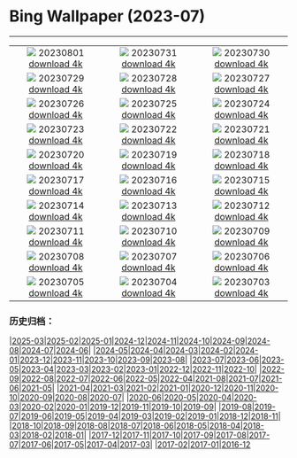# Bing Wallpaper (2023-07)
**************
| | | |
| :----: | :----: | :----: |
| ![](https://www.bing.com/th?id=OHR.DenaliClimber_EN-IN8763043099_1920x1080.jpg) 20230801 [download 4k](https://www.bing.com/th?id=OHR.DenaliClimber_EN-IN8763043099_UHD.jpg) | ![](https://www.bing.com/th?id=OHR.RockHouse_EN-IN6324813643_1920x1080.jpg) 20230731 [download 4k](https://www.bing.com/th?id=OHR.RockHouse_EN-IN6324813643_UHD.jpg) | ![](https://www.bing.com/th?id=OHR.PalouseHills_EN-IN2524496030_1920x1080.jpg) 20230730 [download 4k](https://www.bing.com/th?id=OHR.PalouseHills_EN-IN2524496030_UHD.jpg) |
| ![](https://www.bing.com/th?id=OHR.TigerIndia_EN-IN2198312831_1920x1080.jpg) 20230729 [download 4k](https://www.bing.com/th?id=OHR.TigerIndia_EN-IN2198312831_UHD.jpg) | ![](https://www.bing.com/th?id=OHR.SanBlasIslands_EN-IN1833598197_1920x1080.jpg) 20230728 [download 4k](https://www.bing.com/th?id=OHR.SanBlasIslands_EN-IN1833598197_UHD.jpg) | ![](https://www.bing.com/th?id=OHR.ParisLouvre_EN-IN3403483883_1920x1080.jpg) 20230727 [download 4k](https://www.bing.com/th?id=OHR.ParisLouvre_EN-IN3403483883_UHD.jpg) |
| ![](https://www.bing.com/th?id=OHR.MangrovePark_EN-IN3215461598_1920x1080.jpg) 20230726 [download 4k](https://www.bing.com/th?id=OHR.MangrovePark_EN-IN3215461598_UHD.jpg) | ![](https://www.bing.com/th?id=OHR.LasLagunas_EN-IN3040053242_1920x1080.jpg) 20230725 [download 4k](https://www.bing.com/th?id=OHR.LasLagunas_EN-IN3040053242_UHD.jpg) | ![](https://www.bing.com/th?id=OHR.ZebraCousins_EN-IN2862144930_1920x1080.jpg) 20230724 [download 4k](https://www.bing.com/th?id=OHR.ZebraCousins_EN-IN2862144930_UHD.jpg) |
| ![](https://www.bing.com/th?id=OHR.TeaEstate_EN-IN2484174041_1920x1080.jpg) 20230723 [download 4k](https://www.bing.com/th?id=OHR.TeaEstate_EN-IN2484174041_UHD.jpg) | ![](https://www.bing.com/th?id=OHR.HammockDay_EN-IN2217412387_1920x1080.jpg) 20230722 [download 4k](https://www.bing.com/th?id=OHR.HammockDay_EN-IN2217412387_UHD.jpg) | ![](https://www.bing.com/th?id=OHR.BridgeNorway_EN-IN2026468738_1920x1080.jpg) 20230721 [download 4k](https://www.bing.com/th?id=OHR.BridgeNorway_EN-IN2026468738_UHD.jpg) |
| ![](https://www.bing.com/th?id=OHR.MoonDayArtemis_EN-IN1772934240_1920x1080.jpg) 20230720 [download 4k](https://www.bing.com/th?id=OHR.MoonDayArtemis_EN-IN1772934240_UHD.jpg) | ![](https://www.bing.com/th?id=OHR.CrescentLake_EN-IN1520522870_1920x1080.jpg) 20230719 [download 4k](https://www.bing.com/th?id=OHR.CrescentLake_EN-IN1520522870_UHD.jpg) | ![](https://www.bing.com/th?id=OHR.BucerosBicornis_EN-IN1236008697_1920x1080.jpg) 20230718 [download 4k](https://www.bing.com/th?id=OHR.BucerosBicornis_EN-IN1236008697_UHD.jpg) |
| ![](https://www.bing.com/th?id=OHR.CavanCastle_EN-IN1082460365_1920x1080.jpg) 20230717 [download 4k](https://www.bing.com/th?id=OHR.CavanCastle_EN-IN1082460365_UHD.jpg) | ![](https://www.bing.com/th?id=OHR.BearHoleBrook_EN-IN0667309450_1920x1080.jpg) 20230716 [download 4k](https://www.bing.com/th?id=OHR.BearHoleBrook_EN-IN0667309450_UHD.jpg) | ![](https://www.bing.com/th?id=OHR.CastelmazzanoSunrise_EN-IN0190932709_1920x1080.jpg) 20230715 [download 4k](https://www.bing.com/th?id=OHR.CastelmazzanoSunrise_EN-IN0190932709_UHD.jpg) |
| ![](https://www.bing.com/th?id=OHR.PassauSunsetJune_EN-IN9912207369_1920x1080.jpg) 20230714 [download 4k](https://www.bing.com/th?id=OHR.PassauSunsetJune_EN-IN9912207369_UHD.jpg) | ![](https://www.bing.com/th?id=OHR.ZhangyeGeopark_EN-IN0120770299_1920x1080.jpg) 20230713 [download 4k](https://www.bing.com/th?id=OHR.ZhangyeGeopark_EN-IN0120770299_UHD.jpg) | ![](https://www.bing.com/th?id=OHR.NakupendaBeach_EN-IN9847020514_1920x1080.jpg) 20230712 [download 4k](https://www.bing.com/th?id=OHR.NakupendaBeach_EN-IN9847020514_UHD.jpg) |
| ![](https://www.bing.com/th?id=OHR.WorldPopDay_EN-IN9602405986_1920x1080.jpg) 20230711 [download 4k](https://www.bing.com/th?id=OHR.WorldPopDay_EN-IN9602405986_UHD.jpg) | ![](https://www.bing.com/th?id=OHR.SomersetLavender_EN-IN9356918570_1920x1080.jpg) 20230710 [download 4k](https://www.bing.com/th?id=OHR.SomersetLavender_EN-IN9356918570_UHD.jpg) | ![](https://www.bing.com/th?id=OHR.MoselleRiver_EN-IN8992065685_1920x1080.jpg) 20230709 [download 4k](https://www.bing.com/th?id=OHR.MoselleRiver_EN-IN8992065685_UHD.jpg) |
| ![](https://www.bing.com/th?id=OHR.CooperChapel_EN-IN8582362149_1920x1080.jpg) 20230708 [download 4k](https://www.bing.com/th?id=OHR.CooperChapel_EN-IN8582362149_UHD.jpg) | ![](https://www.bing.com/th?id=OHR.CocoaPods_EN-IN8131654634_1920x1080.jpg) 20230707 [download 4k](https://www.bing.com/th?id=OHR.CocoaPods_EN-IN8131654634_UHD.jpg) | ![](https://www.bing.com/th?id=OHR.KissingPenguins_EN-IN7797383705_1920x1080.jpg) 20230706 [download 4k](https://www.bing.com/th?id=OHR.KissingPenguins_EN-IN7797383705_UHD.jpg) |
| ![](https://www.bing.com/th?id=OHR.CorfuBeach_EN-IN7425688753_1920x1080.jpg) 20230705 [download 4k](https://www.bing.com/th?id=OHR.CorfuBeach_EN-IN7425688753_UHD.jpg) | ![](https://www.bing.com/th?id=OHR.GrasslandsNationalParkSaskachewan_EN-IN6949225948_1920x1080.jpg) 20230704 [download 4k](https://www.bing.com/th?id=OHR.GrasslandsNationalParkSaskachewan_EN-IN6949225948_UHD.jpg) | ![](https://www.bing.com/th?id=OHR.CoyoteBanff_EN-IN0314617204_1920x1080.jpg) 20230703 [download 4k](https://www.bing.com/th?id=OHR.CoyoteBanff_EN-IN0314617204_UHD.jpg) |

### 历史归档：

|[2025-03](/../2025-03/2025-03.md)|[2025-02](/../2025-02/2025-02.md)|[2025-01](/../2025-01/2025-01.md)|[2024-12](/../2024-12/2024-12.md)|[2024-11](/../2024-11/2024-11.md)|[2024-10](/../2024-10/2024-10.md)|[2024-09](/../2024-09/2024-09.md)|[2024-08](/../2024-08/2024-08.md)|[2024-07](/../2024-07/2024-07.md)|[2024-06](/../2024-06/2024-06.md)|
|[2024-05](/../2024-05/2024-05.md)|[2024-04](/../2024-04/2024-04.md)|[2024-03](/../2024-03/2024-03.md)|[2024-02](/../2024-02/2024-02.md)|[2024-01](/../2024-01/2024-01.md)|[2023-12](/../2023-12/2023-12.md)|[2023-11](/../2023-11/2023-11.md)|[2023-10](/../2023-10/2023-10.md)|[2023-09](/../2023-09/2023-09.md)|[2023-08](/../2023-08/2023-08.md)|
|[2023-07](/2023-07.md)|[2023-06](/../2023-06/2023-06.md)|[2023-05](/../2023-05/2023-05.md)|[2023-04](/../2023-04/2023-04.md)|[2023-03](/../2023-03/2023-03.md)|[2023-02](/../2023-02/2023-02.md)|[2023-01](/../2023-01/2023-01.md)|[2022-12](/../2022-12/2022-12.md)|[2022-11](/../2022-11/2022-11.md)|[2022-10](/../2022-10/2022-10.md)|
|[2022-09](/../2022-09/2022-09.md)|[2022-08](/../2022-08/2022-08.md)|[2022-07](/../2022-07/2022-07.md)|[2022-06](/../2022-06/2022-06.md)|[2022-05](/../2022-05/2022-05.md)|[2022-04](/../2022-04/2022-04.md)|[2021-08](/../2021-08/2021-08.md)|[2021-07](/../2021-07/2021-07.md)|[2021-06](/../2021-06/2021-06.md)|[2021-05](/../2021-05/2021-05.md)|
|[2021-04](/../2021-04/2021-04.md)|[2021-03](/../2021-03/2021-03.md)|[2021-02](/../2021-02/2021-02.md)|[2021-01](/../2021-01/2021-01.md)|[2020-12](/../2020-12/2020-12.md)|[2020-11](/../2020-11/2020-11.md)|[2020-10](/../2020-10/2020-10.md)|[2020-09](/../2020-09/2020-09.md)|[2020-08](/../2020-08/2020-08.md)|[2020-07](/../2020-07/2020-07.md)|
|[2020-06](/../2020-06/2020-06.md)|[2020-05](/../2020-05/2020-05.md)|[2020-04](/../2020-04/2020-04.md)|[2020-03](/../2020-03/2020-03.md)|[2020-02](/../2020-02/2020-02.md)|[2020-01](/../2020-01/2020-01.md)|[2019-12](/../2019-12/2019-12.md)|[2019-11](/../2019-11/2019-11.md)|[2019-10](/../2019-10/2019-10.md)|[2019-09](/../2019-09/2019-09.md)|
|[2019-08](/../2019-08/2019-08.md)|[2019-07](/../2019-07/2019-07.md)|[2019-06](/../2019-06/2019-06.md)|[2019-05](/../2019-05/2019-05.md)|[2019-04](/../2019-04/2019-04.md)|[2019-03](/../2019-03/2019-03.md)|[2019-02](/../2019-02/2019-02.md)|[2019-01](/../2019-01/2019-01.md)|[2018-12](/../2018-12/2018-12.md)|[2018-11](/../2018-11/2018-11.md)|
|[2018-10](/../2018-10/2018-10.md)|[2018-09](/../2018-09/2018-09.md)|[2018-08](/../2018-08/2018-08.md)|[2018-07](/../2018-07/2018-07.md)|[2018-06](/../2018-06/2018-06.md)|[2018-05](/../2018-05/2018-05.md)|[2018-04](/../2018-04/2018-04.md)|[2018-03](/../2018-03/2018-03.md)|[2018-02](/../2018-02/2018-02.md)|[2018-01](/../2018-01/2018-01.md)|
|[2017-12](/../2017-12/2017-12.md)|[2017-11](/../2017-11/2017-11.md)|[2017-10](/../2017-10/2017-10.md)|[2017-09](/../2017-09/2017-09.md)|[2017-08](/../2017-08/2017-08.md)|[2017-07](/../2017-07/2017-07.md)|[2017-06](/../2017-06/2017-06.md)|[2017-05](/../2017-05/2017-05.md)|[2017-04](/../2017-04/2017-04.md)|[2017-03](/../2017-03/2017-03.md)|
|[2017-02](/../2017-02/2017-02.md)|[2017-01](/../2017-01/2017-01.md)|[2016-12](/../2016-12/2016-12.md)